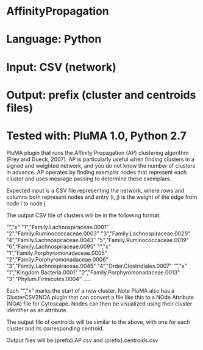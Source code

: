 # AffinityPropagation
# Language: Python
# Input: CSV (network)
# Output: prefix (cluster and centroids files)
# Tested with: PluMA 1.0, Python 2.7

PluMA plugin that runs the Affinity Propagation (AP) clustering algorithm (Frey and Dueck, 2007).
AP is particularly useful when finding clusters in a signed and weighted network, and you do not
know the number of clusters in advance.  AP operates by finding exemplar nodes that represent
each cluster and uses message passing to determine these exemplars.

Expected input is a CSV file representing the network, where rows and columns both represent
nodes and entry (i, j) is the weight of the edge from node i to node j.

The output CSV file of clusters will be in the following format:


"","x"
"1","Family.Lachnospiraceae.0001"
"2","Family.Ruminococcaceae.0003"
"3","Family.Lachnospiraceae.0029"
"4","Family.Lachnospiraceae.0043"
"5","Family.Ruminococcaceae.0019"
"6","Family.Lachnospiraceae.0095"
"","x"
"1","Family.Porphyromonadaceae.0005"
"2","Family.Porphyromonadaceae.0006"
"3","Family.Lachnospiraceae.0045"
"4","Order.Clostridiales.0007"
"","x"
"1","Kingdom.Bacteria.0001"
"2","Family.Porphyromonadaceae.0013"
"3","Phylum.Firmicutes.0004"
.....


Each "","x" marks the start of a new cluster.  Note PluMA also has a ClusterCSV2NOA plugin
that can convert a file like this to a NOde Attribute (NOA) file for Cytoscape.  Nodes
can then be visualized using their cluster identifier as an attribute.

The output file of centroids will be similar to the above, with one for each cluster and its corresponding centroid.

Output files will be (prefix).AP.csv and (prefix).centroids.csv
